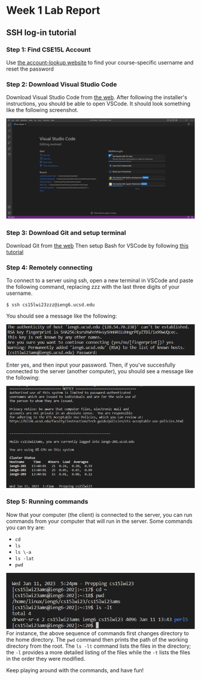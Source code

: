 # Week 1 Lab Report
## SSH log-in tutorial 

### Step 1: Find CSE15L Account
Use [the account-lookup website](https://sdacs.ucsd.edu/~icc/index.php) to find your course-specific username and reset the password

### Step 2: Download Visual Studio Code
Download Visual Studio Code from [the web](https://code.visualstudio.com/).
After following the installer's instructions, you should be able to open VSCode. It should look something
like the following screenshot.

![Image](VSCodeSS.png)

### Step 3: Download Git and setup terminal
Download Git from [the web](https://gitforwindows.org/)
Then setup Bash for VSCode by following [this tutorial](https://stackoverflow.com/questions/42606837/how-do-i-use-bash-on-windows-from-the-visual-studio-code-integrated-terminal/50527994#50527994)

### Step 4: Remotely connecting
To connect to a server using ssh, open a new terminal in VSCode and paste the following command, replacing zzz with the last three digits of your username.

```
$ ssh cs15lwi23zzz@ieng6.ucsd.edu
```

You should see a message like the following:

![Image](AuthSS.png)

Enter yes, and then input your password. Then, if you've succesfully connected to the server (another computer), you should see a message like the following:

![Image](sshSS.png)

### Step 5: Running commands
Now that your computer (the client) is connected to the server, you can run commands from your computer that will run in the server.
Some commands you can try are:
- ```cd```
- ```ls```
- ```ls \-a```
- ```ls -lat```
- ```pwd```

![Image](commandsSS.png)
For instance, the above sequence of commands first changes directory to the home directory. The `pwd` command then prints the path of the working directory from the root. The `ls -lt` command lists the files in the directory; the `-l` provides a more detailed listing of the files while the `-t` lists the files in the order they were modified.

Keep playing around with the commands, and have fun!
